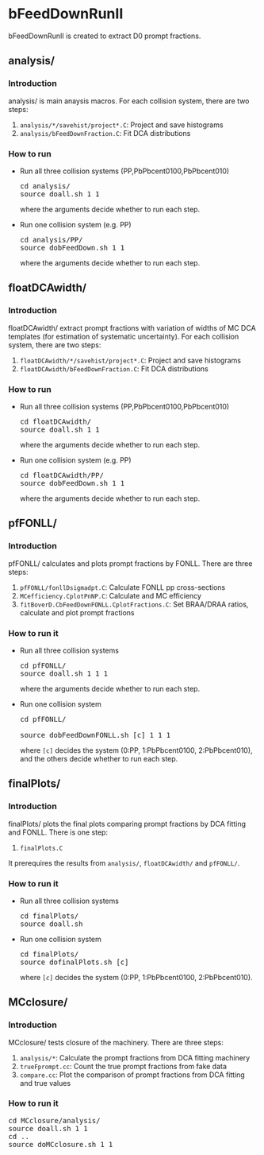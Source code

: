 
<h1> bFeedDownRunII </h1>
<p> bFeedDownRunII is created to extract D0 prompt fractions. </p>

<h2> analysis/ </h2>
<h3> Introduction </h3>
<p> analysis/ is main anaysis macros. For each collision system, there are two steps: </p>
<ol>
<li> <code>analysis/*/savehist/project*.C</code>: Project and save histograms </li>
<li> <code>analysis/bFeedDownFraction.C</code>: Fit DCA distributions </li>
</ol>
<h3> How to run </h3>
<ul>
<li> Run all three collision systems (PP,PbPbcent0100,PbPbcent010) <br />
<pre>
cd analysis/ 
source doall.sh 1 1
</pre>
<p> where the arguments decide whether to run each step. </p>
</li>
<li> Run one collision system (e.g. PP) <br />
<pre>
cd analysis/PP/
source dobFeedDown.sh 1 1
</pre>
<p> where the arguments decide whether to run each step. </p> 
</li>
</ul>

<h2> floatDCAwidth/ </h2>
<h3> Introduction </h3>
<p> floatDCAwidth/ extract prompt fractions with variation of widths of MC DCA templates (for estimation of systematic uncertainty). For each collision system, there are two steps: </p>
<ol>
<li> <code>floatDCAwidth/*/savehist/project*.C</code>: Project and save histograms </li>
<li> <code>floatDCAwidth/bFeedDownFraction.C</code>: Fit DCA distributions </li>
</ol>
<h3> How to run </h3>
<ul>
<li> Run all three collision systems (PP,PbPbcent0100,PbPbcent010) <br />
<pre>
cd floatDCAwidth/ 
source doall.sh 1 1
</pre>
<p> where the arguments decide whether to run each step. </p>
</li>
<li> Run one collision system (e.g. PP) <br />
<pre>
cd floatDCAwidth/PP/
source dobFeedDown.sh 1 1
</pre>
<p> where the arguments decide whether to run each step. </p> 
</li>
</ul>

<h2> pfFONLL/ </h2>
<h3> Introduction </h3>
<p> pfFONLL/ calculates and plots prompt fractions by FONLL. There are three steps: </p>
<ol>
<li> <code>pfFONLL/fonllDsigmadpt.C</code>: Calculate FONLL pp cross-sections </li>
<li> <code>MCefficiency.C</code><code>plotPnNP.C</code>: Calculate and MC efficiency </li>
<li> <code>fitBoverD.C</code><code>bFeedDownFONLL.C</code><code>plotFractions.C</code>: Set BRAA/DRAA ratios, calculate and plot prompt fractions </li>
</ol>
<h3> How to run it </h3>
<ul>
<li> Run all three collision systems <br />
<pre>
cd pfFONLL/
source doall.sh 1 1 1
</pre>
<p> where the arguments decide whether to run each step. </p>
</li>
<li> Run one collision system <br />
<pre>
cd pfFONLL/ <br />
source dobFeedDownFONLL.sh [c] 1 1 1
</pre>
<p> where <code>[c]</code> decides the system (0:PP, 1:PbPbcent0100, 2:PbPbcent010), and the others decide whether to run each step. </p>
</li>
</ul>

<h2> finalPlots/ </h2>
<h3> Introduction </h3>
<p> finalPlots/ plots the final plots comparing prompt fractions by DCA fitting and FONLL. There is one step: </p>
<ol>
<li> <code>finalPlots.C</code> </li>
</ol>
<p> It prerequires the results from <code>analysis/</code>, <code>floatDCAwidth/</code> and <code>pfFONLL/</code>. </p>
<h3> How to run it </h3>
<ul>
<li> Run all three collision systems <br />
<pre>
cd finalPlots/
source doall.sh
</pre>
</li>
<li> Run one collision system <br />
<pre>
cd finalPlots/
source dofinalPlots.sh [c]
</pre>
<p> where <code>[c]</code> decides the system (0:PP, 1:PbPbcent0100, 2:PbPbcent010). </p>
</li>
</ul>

<h2> MCclosure/ </h2>
<h3> Introduction </h3>
<p> MCclosure/ tests closure of the machinery. There are three steps: </p>
<ol>
<li> <code>analysis/*</code>: Calculate the prompt fractions from DCA fitting machinery </li>
<li> <code>trueFprompt.cc</code>: Count the true prompt fractions from fake data </li>
<li> <code>compare.cc</code>:  Plot the comparison of prompt fractions from DCA fitting and true values </li>
</ol>
<h3> How to run it </h3>
<pre>
cd MCclosure/analysis/
source doall.sh 1 1
cd ..
source doMCclosure.sh 1 1
</pre>


